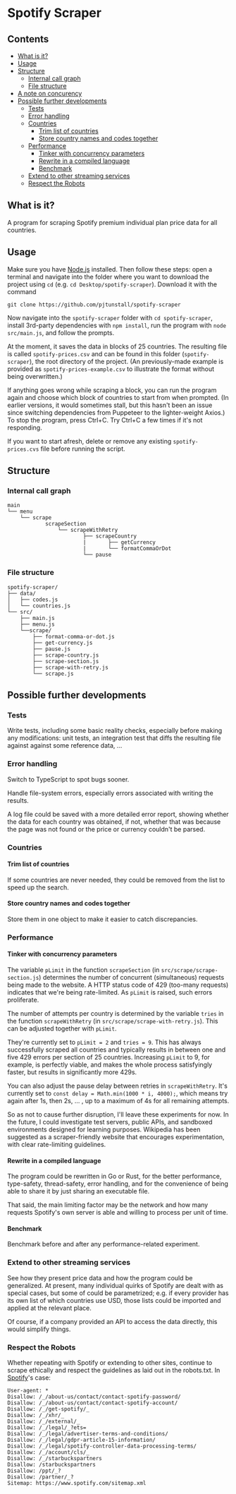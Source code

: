 # Spotify Scraper

## Contents

- [What is it?](#what-is-it?)
- [Usage](#usage)
- [Structure](#structure)
  - [Internal call graph](#internal-call-graph)
  - [File structure](#file-structure)
- [A note on concurency](#a-note-on-concurrency)
- [Possible further developments](#possible-further-developments)
  - [Tests](#tests)
  - [Error handling](#error-handling)
  - [Countries](#countries)
    - [Trim list of countries](#trim-list-of-countries)
    - [Store country names and codes together](#store-country-names-and-codes-together)
  - [Performance](#performance)
    - [Tinker with concurrency parameters](#tinker-with-concurrency-parameters)
    - [Rewrite in a compiled language](#rewrite-in-a-compiled-language)
    - [Benchmark](#benchmark)
  - [Extend to other streaming services](#extend-to-other-streaming-services)
  - [Respect the Robots](#respect-the-robots)

## What is it?

A program for scraping Spotify premium individual plan price data for all countries.

## Usage

Make sure you have [Node.js](https://nodejs.org/en/download) installed. Then follow these steps: open a terminal and navigate into the folder where you want to download the project using `cd` (e.g. `cd Desktop/spotify-scraper`). Download it with the command

```
git clone https://github.com/pjtunstall/spotify-scraper
```

Now navigate into the `spotify-scraper` folder with `cd spotify-scraper`, install 3rd-party dependencies with `npm install`, run the program with `node src/main.js`, and follow the prompts.

At the moment, it saves the data in blocks of 25 countries. The resulting file is called `spotify-prices.csv` and can be found in this folder (`spotify-scraper`), the root directory of the project. (An previously-made example is provided as `spotify-prices-example.csv` to illustrate the format without being overwritten.)

If anything goes wrong while scraping a block, you can run the program again and choose which block of countries to start from when prompted. (In earlier versions, it would sometimes stall, but this hasn't been an issue since switching dependencies from Puppeteer to the lighter-weight Axios.) To stop the program, press Ctrl+C. Try Ctrl+C a few times if it's not responding.

If you want to start afresh, delete or remove any existing `spotify-prices.cvs` file before running the script.

## Structure

### Internal call graph

```
main
└── menu
    └── scrape
            scrapeSection
                └── scrapeWithRetry
                        ├── scrapeCountry
                        |       ├── getCurrency
                        |       └── formatCommaOrDot
                        └── pause
```

### File structure

```
spotify-scraper/
├── data/
│   ├── codes.js
│   └── countries.js
└── src/
    ├── main.js
    ├── menu.js
    └──scrape/
        ├── format-comma-or-dot.js
        ├── get-currency.js
        ├── pause.js
        ├── scrape-country.js
        ├── scrape-section.js
        ├── scrape-with-retry.js
        └── scrape.js
```

## Possible further developments

### Tests

Write tests, including some basic reality checks, especially before making any modifications: unit tests, an integration test that diffs the resulting file against against some reference data, ...

### Error handling

Switch to TypeScript to spot bugs sooner.

Handle file-system errors, especially errors associated with writing the results.

A log file could be saved with a more detailed error report, showing whether the data for each country was obtained, if not, whether that was because the page was not found or the price or currency couldn't be parsed.

### Countries

#### Trim list of countries

If some countries are never needed, they could be removed from the list to speed up the search.

#### Store country names and codes together

Store them in one object to make it easier to catch discrepancies.

### Performance

#### Tinker with concurrency parameters

The variable `pLimit` in the function `scrapeSection` (in `src/scrape/scrape-section.js`) determines the number of concurrent (simultaneous) requests being made to the website. A HTTP status code of 429 (too-many requests) indicates that we're being rate-limited. As `pLimit` is raised, such errors proliferate.

The number of attempts per country is determined by the variable `tries` in the function `scrapeWithRetry` (in `src/scrape/scrape-with-retry.js`). This can be adjusted together with `pLimit`.

They're currently set to `pLimit = 2` and `tries = 9`. This has always successfully scraped all countries and typically results in between one and five 429 errors per section of 25 countries. Increasing `pLimit` to 9, for example, is perfectly viable, and makes the whole process satisfyingly faster, but results in significantly more 429s.

You can also adjust the pause delay between retries in `scrapeWithRetry`. It's currently set to `const delay = Math.min(1000 * i, 4000);`, which means try again after 1s, then 2s, ... , up to a maximum of 4s for all remaining attempts.

So as not to cause further disruption, I'll leave these experiments for now. In the future, I could investigate test servers, public APIs, and sandboxed environments designed for learning purposes. Wikipedia has been suggested as a scraper-friendly website that encourages experimentation, with clear rate-limiting guidelines.

#### Rewrite in a compiled language

The program could be rewritten in Go or Rust, for the better performance, type-safety, thread-safety, error handling, and for the convenience of being able to share it by just sharing an executable file.

That said, the main limiting factor may be the network and how many requests Spotify's own server is able and willing to process per unit of time.

#### Benchmark

Benchmark before and after any performance-related experiment.

### Extend to other streaming services

See how they present price data and how the program could be generalized. At present, many individual quirks of Spotify are dealt with as special cases, but some of could be parametrized; e.g. if every provider has its own list of which countries use USD, those lists could be imported and applied at the relevant place.

Of course, if a company provided an API to access the data directly, this would simplify things.

### Respect the Robots

Whether repeating with Spotify or extending to other sites, continue to scrape ethically and respect the guidelines as laid out in the robots.txt. In [Spotify](https://www.spotify.com/robots.txt)'s case:

```
User-agent: *
Disallow: /_/about-us/contact/contact-spotify-password/
Disallow: /_/about-us/contact/contact-spotify-account/
Disallow: /_/get-spotify/_
Disallow: /_/xhr/_
Disallow: /_/external/_
Disallow: /_/legal/_?ets=
Disallow: /_/legal/advertiser-terms-and-conditions/
Disallow: /_/legal/gdpr-article-15-information/
Disallow: /_/legal/spotify-controller-data-processing-terms/
Disallow: /_/account/cls/_
Disallow: /_/starbuckspartners
Disallow: /starbuckspartners
Disallow: /ppt/_?
Disallow: /partner/_?
Sitemap: https://www.spotify.com/sitemap.xml
```
